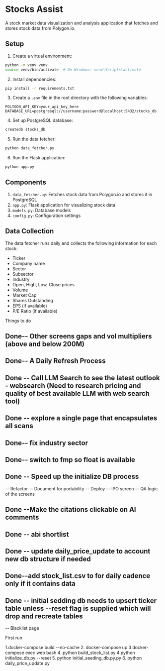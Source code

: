 # Stocks Assist


A stock market data visualization and analysis application that fetches and stores stock data from Polygon.io.

## Setup

1. Create a virtual environment:
```bash
python -m venv venv
source venv/bin/activate  # On Windows: venv\Scripts\activate
```

2. Install dependencies:
```bash
pip install -r requirements.txt
```

3. Create a `.env` file in the root directory with the following variables:
```
POLYGON_API_KEY=your_api_key_here
DATABASE_URL=postgresql://username:password@localhost:5432/stocks_db
```

4. Set up PostgreSQL database:
```bash
createdb stocks_db
```

5. Run the data fetcher:
```bash
python data_fetcher.py
```

6. Run the Flask application:
```bash
python app.py
```

## Components

1. `data_fetcher.py`: Fetches stock data from Polygon.io and stores it in PostgreSQL
2. `app.py`: Flask application for visualizing stock data
3. `models.py`: Database models
4. `config.py`: Configuration settings

## Data Collection

The data fetcher runs daily and collects the following information for each stock:
- Ticker
- Company name
- Sector
- Subsector
- Industry
- Open, High, Low, Close prices
- Volume
- Market Cap
- Shares Outstanding
- EPS (if available)
- P/E Ratio (if available) 


Things to do
## Done--  Other screens gaps and vol multipliers (above and below 200M)
## Done-- A Daily Refresh Process
## Done -- Call LLM Search to see the latest outlook - websearch (Need to research pricing and quality of best available LLM with web search tool)
## Done -- explore a single page that encapsulates all scans
## Done-- fix industry sector
## Done-- switch to fmp so float is available
## Done -- Speed up the initialize DB process
-- Refactor
-- Document for portability
-- Deploy
-- IPO screen
-- QA logic of the screens
## Done --Make the citations clickable on AI comments
## Done -- abi shortlist
## Done -- update daily_price_update to account new db structure if needed
## Done--add stock_list.csv to for daily cadence only if it contains data
## Done -- initial sedding db  needs to upsert ticker table unless --reset flag is supplied which will drop and recreate tables
-- Blacklist page


First run

1.docker-compose build --no-cache
2. docker-compose up
3.docker-compose exec web bash
4. python build_stock_list.py
4.python initialize_db.py --reset
5. python initial_seeding_db.py.py 
6. python daily_price_update.py